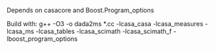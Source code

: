 Depends on casacore and Boost.Program_options

Build with:
g++ -O3 -o dada2ms *.cc -lcasa_casa -lcasa_measures -lcasa_ms -lcasa_tables -lcasa_scimath -lcasa_scimath_f -lboost_program_options
